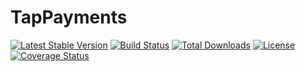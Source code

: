 # TapPayments

[![Latest Stable Version](https://poser.pugx.org/waqastanoli/tappayments/v/stable)](https://packagist.org/packages/waqastanoli/tappayments)
[![Build Status](https://travis-ci.com/waqastanoli/tappayments.svg?branch=master)](https://travis-ci.com/waqastanoli/tappayments)
[![Total Downloads](https://poser.pugx.org/waqastanoli/tappayments/downloads)](https://packagist.org/packages/waqastanoli/tappayments)
[![License](https://poser.pugx.org/waqastanoli/tappayments/license)](https://packagist.org/packages/waqastanoli/tappayments)
[![Coverage Status](https://coveralls.io/repos/github/waqastanoli/tappayments/badge.svg?branch=master)](https://coveralls.io/github/waqastanoli/tappayments?branch=master)
